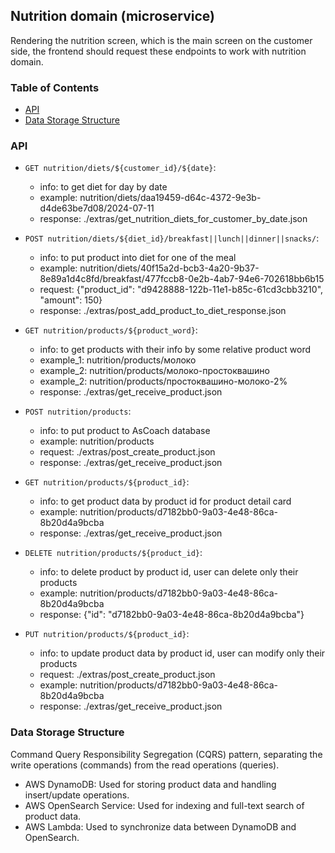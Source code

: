 ## Nutrition domain (microservice)
Rendering the nutrition screen, which is the main screen on the customer side, 
the frontend should request these endpoints to work with nutrition domain.

### Table of Contents
- [API](#api)
- [Data Storage Structure](#data-storage-structure)

### API
* ```GET nutrition/diets/${customer_id}/${date}```:
    * info: to get diet for day by date
    * example: nutrition/diets/daa19459-d64c-4372-9e3b-d4de63be7d08/2024-07-11
    * response: ./extras/get_nutrition_diets_for_customer_by_date.json

* ```POST nutrition/diets/${diet_id}/breakfast||lunch||dinner||snacks/```:
    * info: to put product into diet for one of the meal
    * example: nutrition/diets/40f15a2d-bcb3-4a20-9b37-8e89a1d4c8fd/breakfast/477fccb8-0e2b-4ab7-94e6-702618bb6b15
    * request: {"product_id": "d9428888-122b-11e1-b85c-61cd3cbb3210", "amount": 150}
    * response: ./extras/post_add_product_to_diet_response.json

* ```GET nutrition/products/${product_word}```:
    * info: to get products with their info by some relative product word
    * example_1: nutrition/products/молоко
    * example_2: nutrition/products/молоко-простоквашино
    * example_2: nutrition/products/простоквашино-молоко-2%
    * response: ./extras/get_receive_product.json

* ```POST nutrition/products```:
    * info: to put product to AsCoach database
    * example: nutrition/products
    * request: ./extras/post_create_product.json
    * response: ./extras/get_receive_product.json

* ```GET nutrition/products/${product_id}```:
    * info: to get product data by product id for product detail card
    * example: nutrition/products/d7182bb0-9a03-4e48-86ca-8b20d4a9bcba
    * response: ./extras/get_receive_product.json

* ```DELETE nutrition/products/${product_id}```:
  * info: to delete product by product id, user can delete only their products
  * example: nutrition/products/d7182bb0-9a03-4e48-86ca-8b20d4a9bcba
  * response: {"id": "d7182bb0-9a03-4e48-86ca-8b20d4a9bcba"}

* ```PUT nutrition/products/${product_id}```:
  * info: to update product data by product id, user can modify only their products
  * request: ./extras/post_create_product.json
  * example: nutrition/products/d7182bb0-9a03-4e48-86ca-8b20d4a9bcba
  * response: ./extras/get_receive_product.json

### Data Storage Structure
Command Query Responsibility Segregation (CQRS) pattern, separating the write operations (commands) 
from the read operations (queries).

* AWS DynamoDB: Used for storing product data and handling insert/update operations.
* AWS OpenSearch Service: Used for indexing and full-text search of product data.
* AWS Lambda: Used to synchronize data between DynamoDB and OpenSearch.
